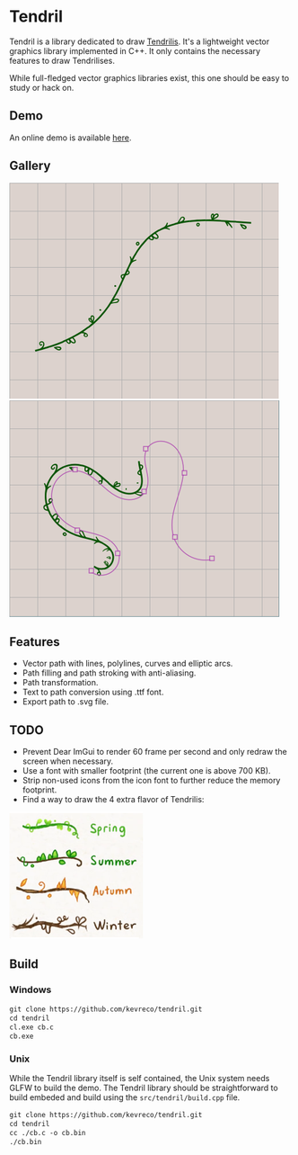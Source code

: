 # Tendril

Tendril is a library dedicated to draw [Tendrilis](https://www.omniglot.com/conscripts/tendrilis.htm).
It's a lightweight vector graphics library implemented in C++.
It only contains the necessary features to draw Tendrilises.

While full-fledged vector graphics libraries exist, this one should be easy to study or hack on.

## Demo

An online demo is available [here](https://kevreco.github.io/tendril/).

## Gallery

![tendrilis](docs/tendrilis.png)
![draw_tendrilis](docs/draw_tendrilis.png)

## Features

- Vector path with lines, polylines, curves and elliptic arcs.
- Path filling and path stroking with anti-aliasing.
- Path transformation.
- Text to path conversion using .ttf font.
- Export path to .svg file.

## TODO

- Prevent Dear ImGui to render 60 frame per second and only redraw the screen when necessary.
- Use a font with smaller footprint (the current one is above 700 KB).
- Strip non-used icons from the icon font to further reduce the memory footprint.
- Find a way to draw the 4 extra flavor of Tendrilis:

![4_seasons_tendrilis](docs/4_seasons_tendrilis.png)

## Build

### Windows

```
git clone https://github.com/kevreco/tendril.git
cd tendril
cl.exe cb.c
cb.exe
```

### Unix

While the Tendril library itself is self contained, the Unix system needs GLFW to build the demo.
The Tendril library should be straightforward to build embeded and build using the `src/tendril/build.cpp` file.

```
git clone https://github.com/kevreco/tendril.git
cd tendril
cc ./cb.c -o cb.bin
./cb.bin
```
